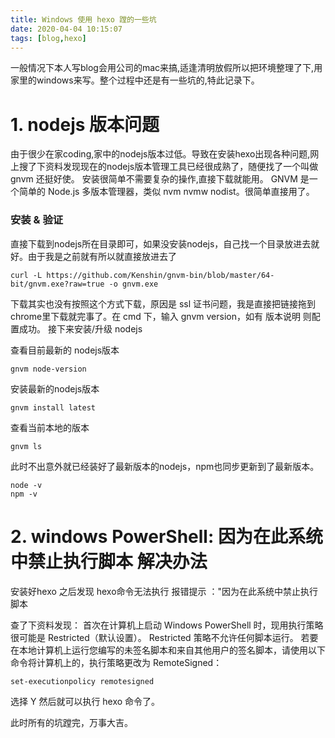 ```yaml
---
title: Windows 使用 hexo 蹚的一些坑
date: 2020-04-04 10:15:07
tags: [blog,hexo]
---
```


一般情况下本人写blog会用公司的mac来搞,适逢清明放假所以把环境整理了下,用家里的windows来写。整个过程中还是有一些坑的,特此记录下。

# 1. nodejs 版本问题
由于很少在家coding,家中的nodejs版本过低。导致在安装hexo出现各种问题,网上搜了下资料发现现在的nodejs版本管理工具已经很成熟了，随便找了一个叫做gnvm 还挺好使。
安装很简单不需要复杂的操作,直接下载就能用。
GNVM 是一个简单的 Node.js 多版本管理器，类似 nvm nvmw nodist。很简单直接用了。

### 安装 & 验证
直接下载到nodejs所在目录即可，如果没安装nodejs，自己找一个目录放进去就好。由于我是之前就有所以就直接放进去了

```
curl -L https://github.com/Kenshin/gnvm-bin/blob/master/64-bit/gnvm.exe?raw=true -o gnvm.exe
```

下载其实也没有按照这个方式下载，原因是 ssl 证书问题，我是直接把链接拖到chrome里下载就完事了。在 cmd 下，输入 gnvm version，如有 版本说明 则配置成功。
接下来安装/升级 nodejs

<!-- more -->

查看目前最新的 nodejs版本
```
gnvm node-version
```

安装最新的nodejs版本
```
gnvm install latest
```
查看当前本地的版本
```
gnvm ls
```

此时不出意外就已经装好了最新版本的nodejs，npm也同步更新到了最新版本。
```
node -v
npm -v
```
# 2. windows PowerShell: 因为在此系统中禁止执行脚本 解决办法

安装好hexo 之后发现 hexo命令无法执行 报错提示 ："因为在此系统中禁止执行脚本

查了下资料发现：
首次在计算机上启动 Windows PowerShell 时，现用执行策略很可能是 Restricted（默认设置）。
Restricted 策略不允许任何脚本运行。
若要在本地计算机上运行您编写的未签名脚本和来自其他用户的签名脚本，请使用以下命令将计算机上的，执行策略更改为 RemoteSigned：

```
set-executionpolicy remotesigned
```

选择 Y 然后就可以执行 hexo 命令了。


此时所有的坑蹚完，万事大吉。
